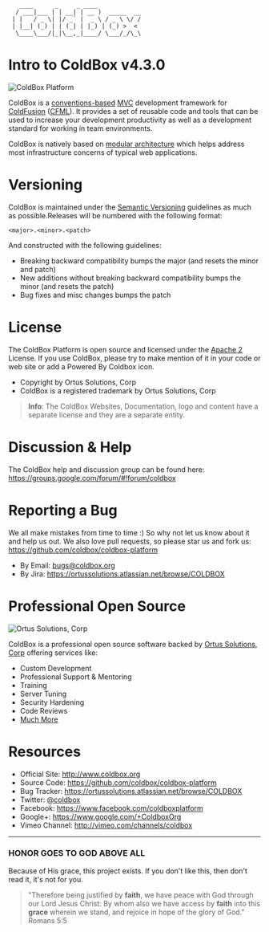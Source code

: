 ```
   ____      _     _ ____            
  / ___|___ | | __| | __ )  _____  __
 | |   / _ \| |/ _` |  _ \ / _ \ \/ /
 | |__| (_) | | (_| | |_) | (_) >  < 
  \____\___/|_|\__,_|____/ \___/_/\_\
```

# Intro to ColdBox v4.3.0

![ColdBox Platform](https://coldbox.ortusbooks.com/content/images/ColdBoxLogo2015_300.png)

ColdBox is a [conventions-based](http://en.wikipedia.org/wiki/Convention_over_configuration) [MVC](http://en.wikipedia.org/wiki/Model–view–controller) development framework for [ColdFusion](http://en.wikipedia.org/wiki/Adobe_ColdFusion) ([CFML](http://en.wikipedia.org/wiki/ColdFusion_Markup_Language)). It provides a set of reusable code and tools that can be used to increase your development productivity as well as a development standard for working in team environments. 

ColdBox is natively based on [modular architecture](http://en.wikipedia.org/wiki/Modular_design) which helps address most infrastructure concerns of typical web applications.


# Versioning
ColdBox is maintained under the [Semantic Versioning](http://semver.org) guidelines as much as possible.Releases will be numbered with the following format:

```
<major>.<minor>.<patch>
```

And constructed with the following guidelines:

* Breaking backward compatibility bumps the major (and resets the minor and patch)
* New additions without breaking backward compatibility bumps the minor (and resets the patch)
* Bug fixes and misc changes bumps the patch


# License
The ColdBox Platform is open source and licensed under the [Apache 2](http://www.apache.org/licenses/LICENSE-2.0.html) License.  If you use ColdBox,
please try to make mention of it in your code or web site or add a Powered By Coldbox icon.

* Copyright by Ortus Solutions, Corp
* ColdBox is a registered trademark by Ortus Solutions, Corp


>**Info**: The ColdBox Websites, Documentation, logo and content have a separate license and they are a separate entity.

# Discussion & Help
The ColdBox help and discussion group can be found here: https://groups.google.com/forum/#!forum/coldbox

# Reporting a Bug
We all make mistakes from time to time :) So why not let us know about it and help us out.  We also love pull requests, so please star us and fork us: https://github.com/coldbox/coldbox-platform
* By Email: [bugs@coldbox.org](mailto:bugs@coldbox.org)
* By Jira: https://ortussolutions.atlassian.net/browse/COLDBOX

# Professional Open Source
![Ortus Solutions, Corp](https://coldbox.ortusbooks.com/content/images/ortussolutions_button.png)

ColdBox is a professional open source software backed by [Ortus Solutions, Corp](http://www.ortussolutions.com/services) offering services like:
* Custom Development
* Professional Support & Mentoring
* Training
* Server Tuning
* Security Hardening
* Code Reviews
* [Much More](http://www.ortussolutions.com/services)

# Resources
* Official Site: http://www.coldbox.org
* Source Code: https://github.com/coldbox/coldbox-platform
* Bug Tracker: https://ortussolutions.atlassian.net/browse/COLDBOX
* Twitter: [@coldbox](http://www.twitter.com/coldbox)
* Facebook: https://www.facebook.com/coldboxplatform
* Google+: https://www.google.com/+ColdboxOrg
* Vimeo Channel: http://vimeo.com/channels/coldbox



---

### HONOR GOES TO GOD ABOVE ALL
Because of His grace, this project exists. If you don't like this, then don't read it, it's not for you.


> "Therefore being justified by **faith**, we have peace with God through our Lord Jesus Christ:
By whom also we have access by **faith** into this **grace** wherein we stand, and rejoice in hope of the glory of God." Romans 5:5








